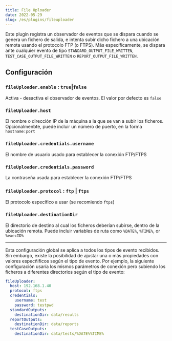 ```yaml
---
title: File Uploader
date: 2022-05-29
slug: /es/plugins/fileuploader
---
```


Este plugin registra un observador de eventos que se dispara cuando se genera un fichero de 
salida, e intenta subir dicho fichero a una ubicación remota usando el protocolo FTP (o FTPS).
Más específicamente, se dispara ante cualquier evento de tipo `STANDARD_OUTPUT_FILE_WRITTEN`,
`TEST_CASE_OUTPUT_FILE_WRITTEN` o `REPORT_OUTPUT_FILE_WRITTEN`.


Configuración
-------------

### `fileUploader.enable` : `true`|`false`

Activa - desactiva el observador de eventos. El valor por defecto es `false`


### `fileUploader.host`
El nombre o dirección IP de la máquina a la que se van a subir los ficheros. Opcionalmenbte,
puede incluir un número de puerto, en la forma `hostname:port`

### `fileUploader.credentials.username`
El nombre de usuario usado para establecer la conexión FTP/FTPS

### `fileUploader.credentials.password`
La contraseña usada para establecer la conexión FTP/FTPS

### `fileUploader.protocol` : `ftp` | `ftps`
El protocolo específico a usar (se recomiendo `ftps`)

### `fileUploader.destinationDir`
El directorio de destino al cual los ficheros deberían subirse, dentro de la ubicación remota. 
Puede incluir variables de ruta como `%DATE%`, `%TIME%`, or `%execID%`


---

Esta configuración global se aplica a todos los tipos de evento recibidos. Sin embargo, existe la 
posibilidad de ajustar una o más propiedades con valores especñificos según el tipo de evento. Por
ejemplo, la siguiente configuración usaría los mismos parámetros de conexión pero subiendo los ficheros
a diferentes directorios según el tipo de evento:

```yaml
fileUploader:
  host: 192.168.1.40
  protocol: ftps
  credentials:
    username: test
    password: testpwd
  standardOutputs:
    destinationDir: data/results
  reportOutputs:
    destinationDir: data/reports
  testCaseOutputs:
    destinationDir: data/tests/%DATE%%TIME%
```